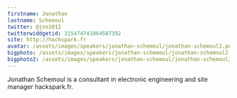 ```yaml
---
firstname: Jonathan 
lastname: Schemoul
twitter: @jon1012
twitterwiddgetid: 315474741064507392
site: http://hackspark.fr
avatar: /assets/images/speakers/jonathan-schemoul/jonathan-schemoul1.png
bigphoto: /assets/images/speakers/jonathan-schemoul/jonathan-schemoul2.png
bigphoto2: /assets/images/speakers/jonathan-schemoul/jonathan-schemoul3.png
---
```


Jonathan Schemoul is a consultant in electronic engineering and site manager hackspark.fr.